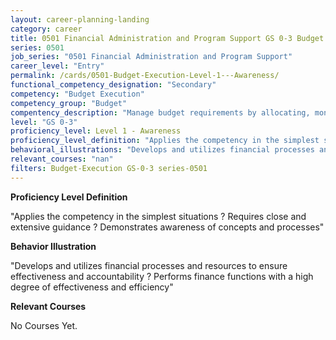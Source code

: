 ```yaml
---
layout: career-planning-landing
category: career
title: 0501 Financial Administration and Program Support GS 0-3 Budget Execution
series: 0501
job_series: "0501 Financial Administration and Program Support"
career_level: "Entry"
permalink: /cards/0501-Budget-Execution-Level-1---Awareness/
functional_competency_designation: "Secondary"
competency: "Budget Execution"
competency_group: "Budget"
compentency_description: "Manage budget requirements by allocating, monitoring and analyzing budgets in compliance with statutory/regulatory guidance."
level: "GS 0-3"
proficiency_level: Level 1 - Awareness
proficiency_level_definition: "Applies the competency in the simplest situations ? Requires close and extensive guidance ? Demonstrates awareness of concepts and processes"
behavioral_illustrations: "Develops and utilizes financial processes and resources to ensure effectiveness and accountability ? Performs finance functions with a high degree of effectiveness and efficiency"
relevant_courses: "nan"
filters: Budget-Execution GS-0-3 series-0501
---
```


<p><b>Proficiency Level Definition</b></p>
<p>"Applies the competency in the simplest situations ? Requires close and extensive guidance ? Demonstrates awareness of concepts and processes"</p>
<p><b>Behavior Illustration</b></p>
<p>"Develops and utilizes financial processes and resources to ensure effectiveness and accountability ? Performs finance functions with a high degree of effectiveness and efficiency"</p>
<p><b>Relevant Courses</b></p>
<div class="cfo-courses-outer"><div class="cfo-courses-inner">No Courses Yet.</div></div>
